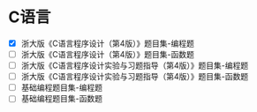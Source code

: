 # C语言

* [x] 浙大版《C语言程序设计（第4版）》题目集-编程题
* [ ] 浙大版《C语言程序设计（第4版）》题目集-函数题
* [ ] 浙大版《C语言程序设计实验与习题指导（第4版）》题目集-编程题
* [ ] 浙大版《C语言程序设计实验与习题指导（第4版）》题目集-函数题
* [ ] 基础编程题目集-编程题
* [ ] 基础编程题目集-函数题
